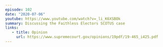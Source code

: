 ```yaml
---
episode: 102
date: "2020-07-06"
youtube: https://www.youtube.com/watch?v=_li_K6XSBOk
summary: Discussing the Faithless Electors SCOTUS case
links:
   - title: Opinion
     url: https://www.supremecourt.gov/opinions/19pdf/19-465_i425.pdf
---
```

